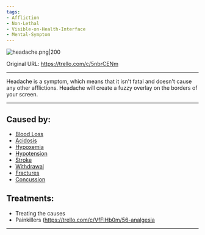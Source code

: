 ```yaml
---
tags:
- Affliction
- Non-Lethal
- Visible-on-Health-Interface
- Mental-Symptom
---
```


![headache.png\|200](/Symptoms/Headache%20-%20Attachments/6718845db30472d958dd7b57.png)

Original URL: https://trello.com/c/5nbrCENm

---

Headache is a symptom, which means that it isn't fatal and doesn't cause any other afflictions. Headache will create a fuzzy overlay on the borders of your screen.

---

## Caused by:

- [Blood Loss](../Blood/Blood%20Loss.md)
- [Acidosis](../Blood/Acidosis.md)
- [Hypoxemia](../Blood/Hypoxemia.md)
- [Hypotension](../Blood/Hypotension.md)
- [Stroke](../Head_Brain/Stroke.md)
- [Withdrawal](../Head_Brain/Withdrawal.md)
- [Fractures](../Bones/Fractures.md)
- [Concussion](../Head_Brain/Concussion.md)

## Treatments:

- Treating the causes
- Painkillers (https://trello.com/c/VfFlHb0m/56-analgesia

---

